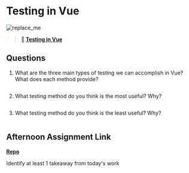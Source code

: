 # Testing in Vue

![replace_me](https://codeworks.blob.core.windows.net/public/assets/img/illustrations/placeholder.svg)

> **📖 [Testing in Vue](https://codeworksacademy.com/fs-student-guide/resources/wk8-9/04-Vue-Testing)**

## Questions

1. What are the three main types of testing we can accomplish in Vue? What does each method provide?
```

```
2. What testing method do you think is the most useful? Why?
```

```
3. What testing method do you think is the least useful? Why?
```

```
## Afternoon Assignment Link

**[Repo](https://github.com/coombsab/<ASSIGNMENT_REPO>)**

Identify at least 1 takeaway from today's work
```

```